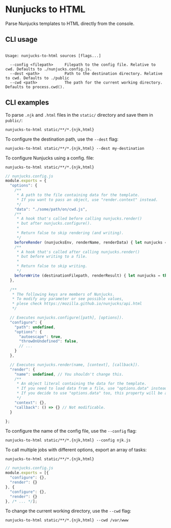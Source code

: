 # Nunjucks to HTML

Parse Nunjucks templates to HTML directly from the console.

## CLI usage

```cli

Usage: nunjucks-to-html sources [flags...]

  --config <filepath>     Filepath to the config file. Relative to cwd. Defaults to ./nunjucks.config.js.
  --dest <path>           Path to the destination directory. Relative to cwd. Defaults to ./public
  --cwd <path>            The path for the current working directory. Defaults to process.cwd().

```

## CLI examples

To parse `.njk` and `.html` files in the `static/` directory and save them in `public/`:
```cli
nunjucks-to-html static/**/*.{njk,html}
```

To configure the destination path, use the `--dest` flag:
  ```cli
  nunjucks-to-html static/**/*.{njk,html} --dest my-destination
  ```

To configure Nunjucks using a config. file:
  ```cli
  nunjucks-to-html static/**/*.{njk,html}
  ```
  ```js
  // nunjucks.config.js
  module.exports = {
    "options": {
      /**
       * A path to the file containing data for the template.
       * If you want to pass an object, use "render.context" instead.
       */
      "data": "./some/path/on/cwd.js",
      /**
       * A hook that's called before calling nunjucks.render()
       * but after nunjucks.configure().
       *
       * Return false to skip rendering (and writing).
       */
      beforeRender (nunjucksEnv, renderName, renderData) { let nunjucks = this; },
      /**
       * A hook that's called after calling nunjucks.render()
       * but before writing to a file.
       *
       * Return false to skip writing.
       */
      beforeWrite (destinationFilepath, renderResult) { let nunjucks = this; }
    },

    /**
     * The following keys are members of Nunjucks.
     * To modify any parameter or see possible values,
     * plese check https://mozilla.github.io/nunjucks/api.html
     */

    // Executes nunjucks.configure([path], [options]).
    "configure": {
      "path": undefined,
      "options": {
        "autoescape": true,
        "throwOnUndefined": false,
        // ...
      }
    },

    // Executes nunjucks.render(name, [context], [callback]).
    "render": {
      "name": undefined, // You shouldn't change this.
      /**
       * An object literal containing the data for the template.
       * If you need to load data from a file, use "options.data" instead.
       * If you decide to use "options.data" too, this property will be assigned to it.
       */
      "context": {},
      "callback": () => {} // Not modificable.
    }

  };
  ```

To configure the name of the config file, use the `--config` flag:
  ```cli
  nunjucks-to-html static/**/*.{njk,html} --config njk.js
  ```

To call multiple jobs with different options, export an array of tasks:
  ```cli
  nunjucks-to-html static/**/*.{njk,html}
  ```
  ```js
  // nunjucks.config.js
  module.exports = [{
    "configure": {},
    "render": {}
  }, {
    "configure": {},
    "render": {}
  }, /* ... */];
  ```

To change the current working directory, use the `--cwd` flag:
  ```cli
  nunjucks-to-html static/**/*.{njk,html} --cwd /var/www
  ```
